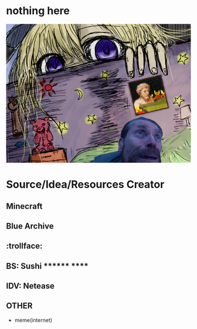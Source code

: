 # nothing here

![icon](assets/imgs/63.png)

# Source/Idea/Resources Creator

## Minecraft

## Blue Archive

## :trollface:

## BS: Sushi \*\*\*\*\*\* \*\*\*\*

## IDV: Netease

## OTHER

- meme(internet)
